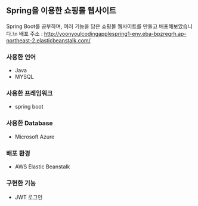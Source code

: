 ## Spring을 이용한 쇼핑몰 웹사이트
Spring Boot를 공부하며, 여러 기능을 담은 쇼핑몰 웹사이트를 만들고 배포해보았습니다.\n
배포 주소 : http://yoonyoulcodingapplespring1-env.eba-bpzregrh.ap-northeast-2.elasticbeanstalk.com/

### 사용한 언어
- Java
- MYSQL

### 사용한 프레임워크
- spring boot

### 사용한 Database
- Microsoft Azure

### 배포 환경
- AWS Elastic Beanstalk

### 구현한 기능
- JWT 로그인
